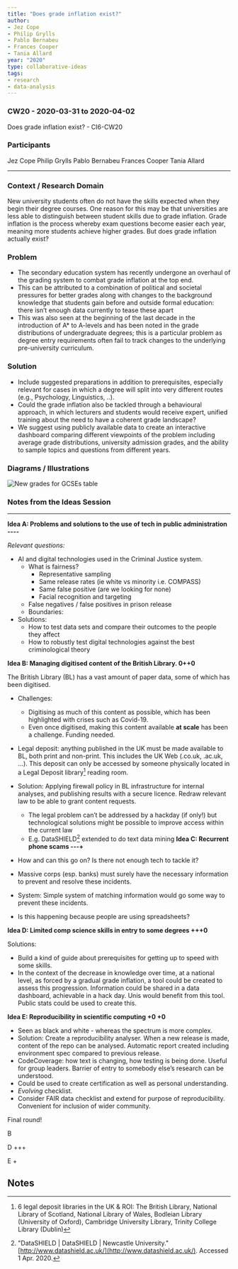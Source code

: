 ```yaml
---
title: "Does grade inflation exist?"
author:
- Jez Cope
- Philip Grylls
- Pablo Bernabeu
- Frances Cooper
- Tania Allard
year: "2020"
type: collaborative-ideas
tags:
- research
- data-analysis
---
```

### CW20 - 2020-03-31 to 2020-04-02

Does grade inflation exist? - CI6-CW20


### **Participants**

Jez Cope
Philip Grylls
Pablo Bernabeu
Frances Cooper
Tania Allard

---



### Context / Research Domain


New university students often do not have the skills expected when they begin their degree courses. One reason for this may be that universities are less able to distinguish between student skills due to grade inflation. Grade inflation is the process whereby exam questions become easier each year, meaning more students achieve higher grades. But does grade inflation actually exist?


### **Problem**



*   The secondary education system has recently undergone an overhaul of the grading system to combat grade inflation at the top end. 
*   This can be attributed to a combination of political and societal pressures for better grades along with changes to the background knowledge that students gain before and outside formal education: there isn’t enough data currently to tease these apart
*   This was also seen at the beginning of the last decade in the introduction of A* to A-levels and has been noted in the grade distributions of undergraduate degrees; this is a particular problem as degree entry requirements often fail to track changes to the underlying pre-university curriculum.


### **Solution**

*   Include suggested preparations in addition to prerequisites, especially relevant for cases in which a degree will split into very different routes (e.g., Psychology, Linguistics, ..).
*   Could the grade inflation also be tackled through a behavioural approach, in which lecturers and students would receive expert, unified training about the need to have a coherent grade landscape?
*   We suggest using publicly available data to create an interactive dashboard comparing different viewpoints of the problem including average grade distributions, university admission grades, and the ability to sample topics and questions from different years. 


### **Diagrams / Illustrations**




![New grades for GCSEs table](../images/cw20-grades.jpg)





### Notes from the Ideas Session



---


**Idea A: Problems and solutions to the use of tech in public administration ----**

_Relevant questions:_



*   AI and digital technologies used in the Criminal Justice system.
    *   What is fairness? 
        *   Representative sampling 
        *   Same release rates (ie white vs minority i.e. COMPASS)
        *   Same false positive (are we looking for none)
        *   Facial recognition and targeting
    *   False negatives / false positives in prison release
    *   Boundaries: 
*   Solutions: 
    *   How to test data sets and compare their outcomes to the people they affect
    *   How to robustly test digital technologies against the best criminological theory

**Idea B:  Managing digitised content of the British Library. 0++0**

The British Library (BL) has a vast amount of paper data, some of which has been digitised. 



*   Challenges: 
    *   Digitising as much of this content as possible, which has been highlighted with crises such as Covid-19. 
    *   Even once digitised, making this content available **at scale** has been a challenge. Funding needed.
*   Legal deposit: anything published in the UK must be made available to BL, both print and non-print. This includes the UK Web (.co.uk, .ac.uk, ...). This deposit can only be accessed by someone physically located in a Legal Deposit library[^1] reading room.


*   Solution: Applying firewall policy in BL infrastructure for internal analyses, and publishing results with a secure licence. Redraw relevant law to be able to grant content requests.
    *   The legal problem can’t be addressed by a hackday (if only!) but technological solutions might be possible to improve access within the current law
    *   E.g. DataSHIELD[^2] extended to do text data mining
**Idea C:  Recurrent phone scams ---+**



*   How and can this go on? Is there not enough tech to tackle it?
*   Massive corps (esp. banks) must surely have the necessary information to prevent and resolve these incidents.
*   System: Simple system of matching information would go some way to prevent these incidents. 
*   Is this happening because people are using spreadsheets?

**Idea D:  Limited comp science skills in entry to some degrees +++0**

Solutions: 



*   Build a kind of guide about prerequisites for getting up to speed with some skills.
*   In the context of the decrease in knowledge over time, at a national level, as forced by a gradual grade inflation, a tool could be created to assess this progression. Information could be shared in a data dashboard, achievable in a hack day. Unis would benefit from this tool. Public stats could be used to create this.

**Idea E:  Reproducibility in scientific computing +0 +0**



*   Seen as black and white - whereas the spectrum is more complex. 
*   Solution: Create a reproducibility analyser. When a new release is made, content of the repo can be analysed. Automatic report created including environment spec compared to previous release. 
*   CodeCoverage: how text is changing, how testing is being done. Useful for group leaders. Barrier of entry to somebody else’s research can be understood. 
*   Could be used to create certification as well as personal understanding.
*   _Evolving_ checklist.
*   Consider FAIR data checklist and extend for purpose of reproducibility. Convenient for inclusion of wider community.

Final round!

B

D +++

E +


<!-- Footnotes themselves at the bottom. -->
## Notes

[^1]:

     6 legal deposit libraries in the UK & ROI: The British Library, National Library of Scotland, National Library of Wales, Bodleian Library (University of Oxford), Cambridge University Library, Trinity College Library (Dublin)

[^2]:

     "DataSHIELD | DataSHIELD | Newcastle University." [http://www.datashield.ac.uk/](http://www.datashield.ac.uk/). Accessed 1 Apr. 2020.

